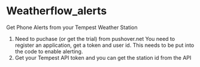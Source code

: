 # Weatherflow_alerts
Get Phone Alerts from your Tempest Weather Station 

1. Need to puchase (or get the trial) from pushover.net
   You need to register an application, get a token and user id.
   This needs to be put into the code to enable alerting.
2. Get your Tempest API token and you can get the station id from the API
